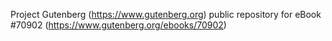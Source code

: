 Project Gutenberg (https://www.gutenberg.org) public repository for
eBook #70902 (https://www.gutenberg.org/ebooks/70902)
